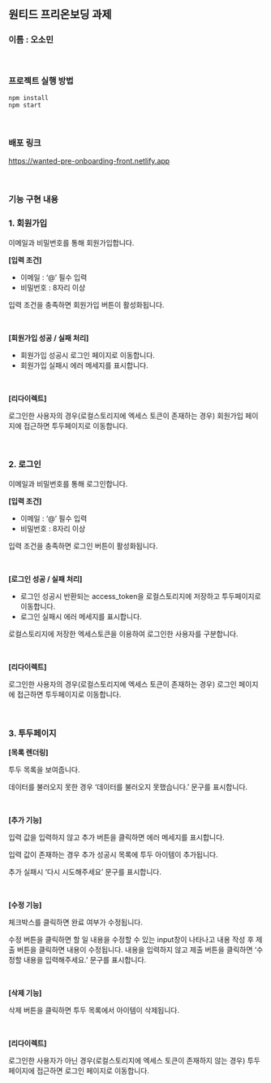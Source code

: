 ## 원티드 프리온보딩 과제

### 이름 : 오소민

<br/>

### 프로젝트 실행 방법

```
npm install
npm start
```
<br/>

### 배포 링크

https://wanted-pre-onboarding-front.netlify.app

<br/>

### 기능 구현 내용

### 1. 회원가입

이메일과 비밀번호를 통해 회원가입합니다.
<br/>

**[입력 조건]**

- 이메일 : ‘@’ 필수 입력
- 비밀번호 : 8자리 이상

입력 조건을 충족하면 회원가입 버튼이 활성화됩니다.

<br/>

**[회원가입 성공 / 실패 처리]**

- 회원가입 성공시 로그인 페이지로 이동합니다.
- 회원가입 실패시 에러 메세지를 표시합니다.

<br/>

**[리다이렉트]**

로그인한 사용자의 경우(로컬스토리지에 엑세스 토큰이 존재하는 경우) 회원가입 페이지에 접근하면 투두페이지로 이동합니다.

<br/>

### 2. 로그인

이메일과 비밀번호를 통해 로그인합니다.
<br/>

**[입력 조건]**

- 이메일 : ‘@’ 필수 입력
- 비밀번호 : 8자리 이상

입력 조건을 충족하면 로그인 버튼이 활성화됩니다.

<br/>

**[로그인 성공 / 실패 처리]**

- 로그인 성공시 반환되는 access_token을 로컬스토리지에 저장하고 투두페이지로 이동합니다.
- 로그인 실패시 에러 메세지를 표시합니다.

로컬스토리지에 저장한 엑세스토큰을 이용하여 로그인한 사용자를 구분합니다.

<br/>

**[리다이렉트]**

로그인한 사용자의 경우(로컬스토리지에 엑세스 토큰이 존재하는 경우) 로그인 페이지에 접근하면 투두페이지로 이동합니다.

<br/>

### 3. 투두페이지

**[목록 렌더링]**

투두 목록을 보여줍니다.

데이터를 불러오지 못한 경우 ‘데이터를 불러오지 못했습니다.’ 문구를 표시합니다.

<br/>

**[추가 기능]**

입력 값을 입력하지 않고 추가 버튼을 클릭하면 에러 메세지를 표시합니다.

입력 값이 존재하는 경우 추가 성공시 목록에 투두 아이템이 추가됩니다.

추가 실패시 ‘다시 시도해주세요’ 문구를 표시합니다.

<br/>

**[수정 기능]**

체크박스를 클릭하면 완료 여부가 수정됩니다.

수정 버튼을 클릭하면 할 일 내용을 수정할 수 있는 input창이 나타나고 내용 작성 후 제출 버튼을 클릭하면 내용이 수정됩니다. 내용을 입력하지 않고 제출 버튼을 클릭하면 ‘수정할 내용을 입력해주세요.’ 문구를 표시합니다.

<br/>

**[삭제 기능]**

삭제 버튼을 클릭하면 투두 목록에서 아이템이 삭제됩니다.

<br/>

**[리다이렉트]**

로그인한 사용자가 아닌 경우(로컬스토리지에 엑세스 토큰이 존재하지 않는 경우) 투두페이지에 접근하면 로그인 페이지로 이동합니다.
